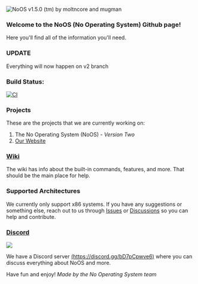 ![NoOS v1.5.0 (tm) by moltncore and mugman](https://raw.githubusercontent.com/NoOperatingSys/Assets/master/Pictures/logo.png)
### Welcome to the NoOS (No Operating System) Github page!
Here you'll find all of the information you'll need.

### UPDATE
Everything will now happen on v2 branch

### Build Status:
[![CI](https://github.com/NoOperatingSys/NoOperatingSystem/actions/workflows/main.yml/badge.svg)](https://github.com/NoOperatingSys/NoOperatingSystem/actions/workflows/main.yml)


### Projects
These are the projects that we are currently working on:
1. The No Operating System (NoOS) - *Version Two*
2. [Our Website](https://nooperatingsys.github.io/)

### [Wiki](https://github.com/NoOperatingSys/NoOperatingSystem/wiki)
The wiki has info about the built-in commands, features, and more. That should be the main place for help.

### Supported Architectures
We currently only support x86 systems. If you have any suggestions or something else, reach out to us through [Issues](https://github.com/NOperatingSystem/NOperatingSystem/issues) or [Discussions](https://github.com/NOperatingSystem/NOperatingSystem/discussions) so you can help and contribute.

### [Discord](https://discord.gg/bD7pCpwve6)
<img src="https://discord.com/api/v9/guilds/829798084207706152/widget.png"/>

We have a Discord server [(https://discord.gg/bD7pCpwve6)](https://discord.gg/bD7pCpwve6) where you can discuss everything about NoOS and more.

Have fun and enjoy!
*Made by the No Operating System team*
